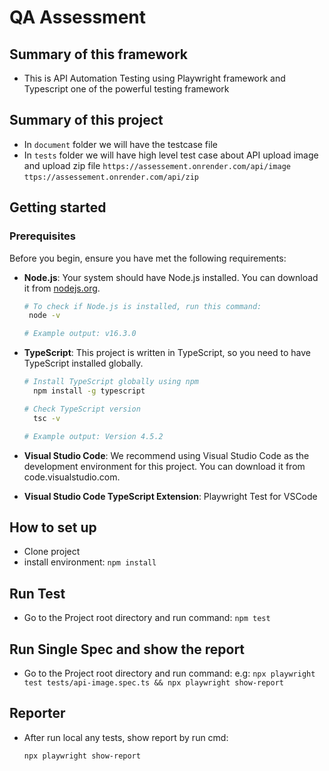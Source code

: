 
# QA Assessment

## Summary of this framework
* This is API Automation Testing using Playwright framework and Typescript one of the powerful testing framework

## Summary of this project
* In `document` folder we will have the testcase file
* In `tests` folder we will have high level test case about API upload image and upload zip file
  `https://assessement.onrender.com/api/image`
  `ttps://assessement.onrender.com/api/zip`

## Getting started

### Prerequisites
Before you begin, ensure you have met the following requirements:

- **Node.js**: Your system should have Node.js installed. You can download it from [nodejs.org](https://nodejs.org/).

  ```sh
  # To check if Node.js is installed, run this command:
   node -v

  # Example output: v16.3.0
  ```

- **TypeScript**: This project is written in TypeScript, so you need to have TypeScript installed globally.

    ```sh
    # Install TypeScript globally using npm
      npm install -g typescript
   
   # Check TypeScript version
      tsc -v
   
   # Example output: Version 4.5.2
    ``` 
- **Visual Studio Code**: We recommend using Visual Studio Code as the development environment for this project. You can download it from code.visualstudio.com.

- **Visual Studio Code TypeScript Extension**: Playwright Test for VSCode

## How to set up

- Clone project
- install environment: `npm install`


## Run Test
* Go to the Project root directory and run command: `npm test`

## Run Single Spec and show the report
* Go to the Project root directory and run command: e.g:  `npx playwright test tests/api-image.spec.ts && npx playwright show-report`

## Reporter

- After run local any tests, show report by run cmd:

  `npx playwright show-report`

